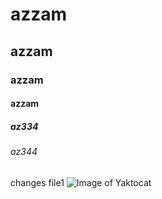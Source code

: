 # azzam
## azzam
### azzam
#### azzam
##### az334
###### az344
changes file1
![Image of Yaktocat](https://octodex.github.com/images/yaktocat.png)
